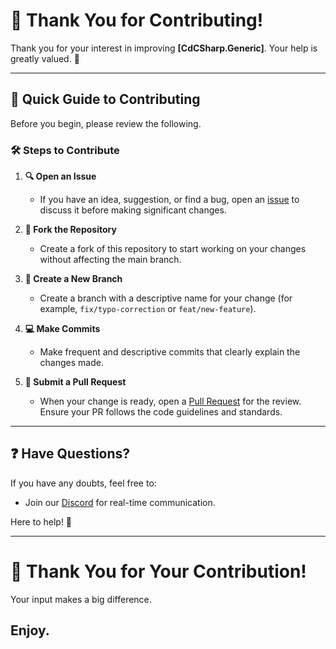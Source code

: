 # 🎉 Thank You for Contributing!

Thank you for your interest in improving **[CdCSharp.Generic]**. Your help is greatly valued. 🙌

---

## 📖 Quick Guide to Contributing

Before you begin, please review the following.

### 🛠️ Steps to Contribute

1. **🔍 Open an Issue**
   - If you have an idea, suggestion, or find a bug, open an [issue](https://github.com/smaicas/CdCSharp.Generic/issues) to discuss it before making significant changes.

2. **🍴 Fork the Repository**
   - Create a fork of this repository to start working on your changes without affecting the main branch.

3. **🌿 Create a New Branch**
   - Create a branch with a descriptive name for your change (for example, `fix/typo-correction` or `feat/new-feature`).

4. **💻 Make Commits**
   - Make frequent and descriptive commits that clearly explain the changes made.

5. **🔀 Submit a Pull Request**
   - When your change is ready, open a [Pull Request](https://github.com/smaicas/CdCSharp.Generic/pulls) for the review. Ensure your PR follows the code guidelines and standards.

---

## ❓ Have Questions?

If you have any doubts, feel free to:
- Join our [Discord](https://discord.gg/nX6dBtEh) for real-time communication.

Here to help! 💬

---

# 🚀 Thank You for Your Contribution!

Your input makes a big difference. 

## Enjoy.